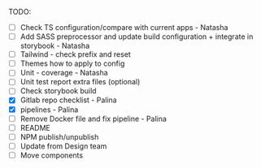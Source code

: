 TODO:

- [ ] Check TS configuration/compare with current apps - Natasha
- [ ] Add SASS preprocessor and update build configuration + integrate in storybook - Natasha
- [ ] Tailwind - check prefix and reset
- [ ] Themes how to apply to config
- [ ] Unit - coverage - Natasha
- [ ] Unit test report extra files (optional)
- [ ] Check storybook build
- [x] Gitlab repo checklist - Palina
- [x] pipelines - Palina
- [ ] Remove Docker file and fix pipeline  - Palina
- [ ] README
- [ ] NPM publish/unpublish
- [ ] Update from Design team
- [ ] Move components

